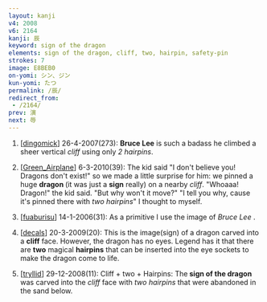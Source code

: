 ```yaml
---
layout: kanji
v4: 2008
v6: 2164
kanji: 辰
keyword: sign of the dragon
elements: sign of the dragon, cliff, two, hairpin, safety-pin
strokes: 7
image: E8BEB0
on-yomi: シン、ジン
kun-yomi: たつ
permalink: /辰/
redirect_from:
 - /2164/
prev: 演
next: 辱
---
```


1) [<a href="http://kanji.koohii.com/profile/dingomick">dingomick</a>] 26-4-2007(273): <strong>Bruce Lee</strong> is such a badass he climbed a sheer vertical <em>cliff</em> using only <em>2 hairpins</em>.

2) [<a href="http://kanji.koohii.com/profile/Green_Airplane">Green_Airplane</a>] 6-3-2010(39): The kid said &quot;I don&#039;t believe you! Dragons don&#039;t exist!&quot; so we made a little surprise for him: we pinned a huge <strong>dragon </strong> (it was just a <strong>sign</strong> really) on a nearby <em>cliff</em>. &quot;Whoaaa! Dragon!&quot; the kid said. &quot;But why won&#039;t it move?&quot; &quot;I tell you why, cause it&#039;s pinned there with <em>two hairpins</em>&quot; I thought to myself.

3) [<a href="http://kanji.koohii.com/profile/fuaburisu">fuaburisu</a>] 14-1-2006(31): As a primitive I use the image of <em>Bruce Lee</em> .

4) [<a href="http://kanji.koohii.com/profile/decals">decals</a>] 20-3-2009(20): This is the image(sign) of a dragon carved into a <strong>cliff</strong> face. However, the dragon has no eyes. Legend has it that there are <strong>two</strong> magical <strong>hairpins</strong> that can be inserted into the eye sockets to make the dragon come to life.

5) [<a href="http://kanji.koohii.com/profile/tryllid">tryllid</a>] 29-12-2008(11): Cliff + two + Hairpins: The<strong> sign of the dragon</strong> was carved into the <em>cliff</em> face with <em>two hairpins</em> that were abandoned in the sand below.

